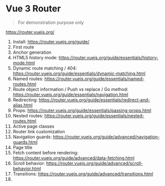 # Vue 3 Router

> For demonstration purpose only

https://router.vuejs.org/

1. Install: https://router.vuejs.org/guide/
2. First route
3. Anchor generation
4. HTML5 history mode: https://router.vuejs.org/guide/essentials/history-mode.html
5. Dynamic route matching / 404: https://router.vuejs.org/guide/essentials/dynamic-matching.html
6. Named routes: https://router.vuejs.org/guide/essentials/named-routes.html
7. Route object information / Push vs replace / Go method: https://router.vuejs.org/guide/essentials/navigation.html
8. Redirecting: https://router.vuejs.org/guide/essentials/redirect-and-alias.html
9. Props: https://router.vuejs.org/guide/essentials/passing-props.html
10. Nested routes: https://router.vuejs.org/guide/essentials/nested-routes.html
11. Active page classes
12. Router link customization
13. Navigation guards: https://router.vuejs.org/guide/advanced/navigation-guards.html
14. Page title
15. Fetch content before rendering: https://router.vuejs.org/guide/advanced/data-fetching.html
16. Scroll behavior: https://router.vuejs.org/guide/advanced/scroll-behavior.html
17. Transitions: https://router.vuejs.org/guide/advanced/transitions.html
18.
